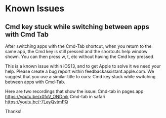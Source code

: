 # Known Issues

## Cmd key stuck while switching between apps with Cmd Tab

After switching apps with the Cmd-Tab shortcut, when you return to the same app, the Cmd key is still pressed and the shortcuts help window shown. You can then press w, t, etc without having the Cmd key pressed.

This is a known issue within iOS13, and to get Apple to solve it we need your help. Please create a bug report within feedbackassistant.apple.com. We suggest that you use a similar title to ours: Cmd key stuck while switching between apps with Cmd-Tab.

Here are two recordings that show the issue:
Cmd-tab in pages.app https://youtu.be/x0foV_ONDmk
Cmd-tab in safari https://youtu.be/-7LayQvtmPQ

Thanks!